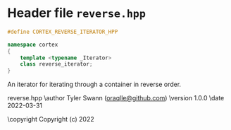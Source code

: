 # Header file `reverse.hpp`

``` cpp
#define CORTEX_REVERSE_ITERATOR_HPP

namespace cortex
{
    template <typename _Iterator>
    class reverse_iterator;
}
```

An iterator for iterating through a container in reverse order.

reverse.hpp \\author Tyler Swann (oraqlle@github.com) \\version 1.0.0 \\date 2022-03-31

\\copyright Copyright (c) 2022
